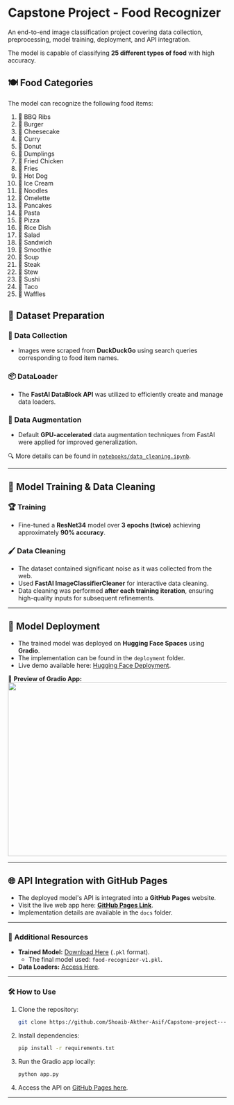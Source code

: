 # Capstone Project - Food Recognizer  

An end-to-end image classification project covering data collection, preprocessing, model training, deployment, and API integration.  

The model is capable of classifying **25 different types of food** with high accuracy.  

## 🍽️ Food Categories  
The model can recognize the following food items:  
1. 🍖 BBQ Ribs
2. 🍔 Burger
3. 🍰 Cheesecake
4. 🍛 Curry
5. 🍩 Donut
6. 🥟 Dumplings
7. 🍗 Fried Chicken
8. 🍟 Fries
9. 🌭 Hot Dog
10. 🍦 Ice Cream
11. 🍜 Noodles
12. 🍳 Omelette
13. 🥞 Pancakes
14. 🍝 Pasta
15. 🍕 Pizza
16. 🍚 Rice Dish
17. 🥗 Salad
18. 🥪 Sandwich
19. 🥤 Smoothie
20. 🍲 Soup
21. 🥩 Steak
22. 🍛 Stew
23. 🍣 Sushi
24. 🌮 Taco
25. 🧇 Waffles

## 📂 Dataset Preparation  

### 👅 Data Collection  
- Images were scraped from **DuckDuckGo** using search queries corresponding to food item names.  

### 📦 DataLoader  
- The **FastAI DataBlock API** was utilized to efficiently create and manage data loaders.  

### 🎨 Data Augmentation  
- Default **GPU-accelerated** data augmentation techniques from FastAI were applied for improved generalization.  

🔍 More details can be found in [`notebooks/data_cleaning.ipynb`](notebooks/data_cleaning.ipynb).  

---

## 🏅 Model Training & Data Cleaning  

### 🏆 Training  
- Fine-tuned a **ResNet34** model over **3 epochs (twice)** achieving approximately **90% accuracy**.  

### 🖌️ Data Cleaning  
- The dataset contained significant noise as it was collected from the web.  
- Used **FastAI ImageClassifierCleaner** for interactive data cleaning.  
- Data cleaning was performed **after each training iteration**, ensuring high-quality inputs for subsequent refinements.  

---

## 🚀 Model Deployment  

- The trained model was deployed on **Hugging Face Spaces** using **Gradio**.  
- The implementation can be found in the `deployment` folder.  
- Live demo available here: [Hugging Face Deployment](https://huggingface.co/spaces/shoaib-akther/Food_recognition).  

📸 **Preview of Gradio App:**  
<img src="deployment/HuggingfaceApp.png" width="800" height="400">  

---

## 🌐 API Integration with GitHub Pages  

- The deployed model's API is integrated into a **GitHub Pages** website.  
- Visit the live web app here: **[GitHub Pages Link](https://shoaib-akther-asif.github.io/Capstone-project---Image-Detect/)**.  
- Implementation details are available in the `docs` folder.  

---

### 🔗 Additional Resources  

- **Trained Model:** [Download Here](https://drive.google.com/drive/folders/1XpBUckWP76DLaWytmuNJY2y0LfK6p9Ag?usp=sharing) (`.pkl` format).  
  - The final model used: `food-recognizer-v1.pkl`.  
- **Data Loaders:** [Access Here](https://drive.google.com/drive/folders/1YOTuRQ_DVUiIyFh5lVUsYZe6LMfUu6xa?usp=sharing).  

---

### 🛠️ How to Use  

1. Clone the repository:  
   ```bash
   git clone https://github.com/Shoaib-Akther-Asif/Capstone-project---Image-Detect.git
   ```
2. Install dependencies:  
   ```bash
   pip install -r requirements.txt
   ```
3. Run the Gradio app locally:  
   ```bash
   python app.py
   ```
4. Access the API on [GitHub Pages here](https://github.com/Shoaib-Akther-Asif/Capstone-project---Image-Detect).  

--- 
